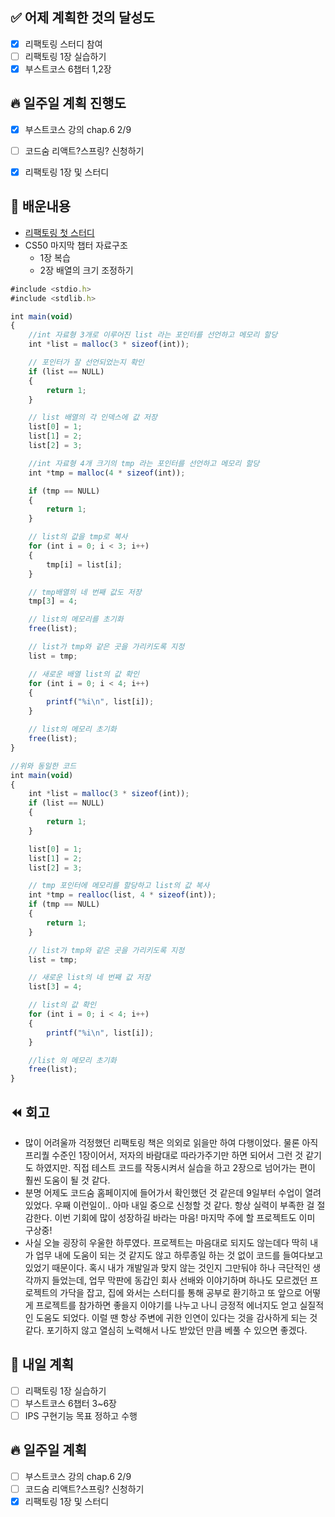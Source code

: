 ## ✅ 어제 계획한 것의 달성도
- [x] 리팩토링 스터디 참여
- [ ] 리팩토링 1장 실습하기
- [x] 부스트코스 6챕터 1,2장

## 🔥 일주일 계획 진행도
- [x] 부스트코스 강의 chap.6 2/9
- [ ] 코드숨 리액트?스프링? 신청하기
- [x] 리팩토링 1장 및 스터디


## 💬 배운내용
- [리팩토링 첫 스터디](https://github.com/leeokdk/BOOKMON_stomach/blob/main/it_refactoring/study_20211111.md)
- CS50 마지막 챕터 자료구조
    - 1장 복습
    - 2장 배열의 크기 조정하기
```javascript
#include <stdio.h>
#include <stdlib.h>

int main(void)
{
    //int 자료형 3개로 이루어진 list 라는 포인터를 선언하고 메모리 할당
    int *list = malloc(3 * sizeof(int));

    // 포인터가 잘 선언되었는지 확인
    if (list == NULL)
    {
        return 1;
    }

    // list 배열의 각 인덱스에 값 저장
    list[0] = 1;
    list[1] = 2;
    list[2] = 3;

    //int 자료형 4개 크기의 tmp 라는 포인터를 선언하고 메모리 할당
    int *tmp = malloc(4 * sizeof(int));

    if (tmp == NULL)
    {
        return 1;
    }

    // list의 값을 tmp로 복사
    for (int i = 0; i < 3; i++)
    {
        tmp[i] = list[i];
    }

    // tmp배열의 네 번째 값도 저장
    tmp[3] = 4;

    // list의 메모리를 초기화
    free(list);

    // list가 tmp와 같은 곳을 가리키도록 지정
    list = tmp;

    // 새로운 배열 list의 값 확인
    for (int i = 0; i < 4; i++)
    {
        printf("%i\n", list[i]);
    }

    // list의 메모리 초기화
    free(list);
}

//위와 동일한 코드
int main(void)
{
    int *list = malloc(3 * sizeof(int));
    if (list == NULL)
    {
        return 1;
    }

    list[0] = 1;
    list[1] = 2;
    list[2] = 3;

    // tmp 포인터에 메모리를 할당하고 list의 값 복사
    int *tmp = realloc(list, 4 * sizeof(int));
    if (tmp == NULL)
    {
        return 1;
    }

    // list가 tmp와 같은 곳을 가리키도록 지정
    list = tmp;

    // 새로운 list의 네 번째 값 저장
    list[3] = 4;

    // list의 값 확인
    for (int i = 0; i < 4; i++)
    {
        printf("%i\n", list[i]);
    }

    //list 의 메모리 초기화
    free(list);
}
```

## ⏪ 회고
- 많이 어려울까 걱정했던 리팩토링 책은 의외로 읽을만 하여 다행이었다. 물론 아직 프리퀄 수준인 1장이어서, 저자의 바람대로 따라가주기만 하면 되어서 그런 것 같기도 하였지만. 직접 테스트 코드를 작동시켜서 실습을 하고 2장으로 넘어가는 편이 훨씬 도움이 될 것 같다.
- 분명 어제도 코드숨 홈페이지에 들어가서 확인했던 것 같은데 9일부터 수업이 열려 있었다. 우째 이런일이.. 아마 내일 중으로 신청할 것 같다. 항상 실력이 부족한 걸 절감한다. 이번 기회에 많이 성장하길 바라는 마음! 마지막 주에 할 프로젝트도 이미 구상중!
- 사실 오늘 굉장히 우울한 하루였다. 프로젝트는 마음대로 되지도 않는데다 딱히 내가 업무 내에 도움이 되는 것 같지도 않고 하루종일 하는 것 없이 코드를 들여다보고 있었기 때문이다. 혹시 내가 개발일과 맞지 않는 것인지 그만둬야 하나 극단적인 생각까지 들었는데, 업무 막판에 동갑인 회사 선배와 이야기하며 하나도 모르겠던 프로젝트의 가닥을 잡고, 집에 와서는 스터디를 통해 공부로 환기하고 또 앞으로 어떻게 프로젝트를 참가하면 좋을지 이야기를 나누고 나니 긍정적 에너지도 얻고 실질적인 도움도 되었다. 이럴 땐 항상 주변에 귀한 인연이 있다는 것을 감사하게 되는 것 같다. 포기하지 않고 열심히 노력해서 나도 받았던 만큼 베풀 수 있으면 좋겠다. 


## 🔰 내일 계획
- [ ] 리팩토링 1장 실습하기
- [ ] 부스트코스 6챕터 3~6장
- [ ] IPS 구현기능 목표 정하고 수행

## 🔥 일주일 계획
- [ ] 부스트코스 강의 chap.6 2/9
- [ ] 코드숨 리액트?스프링? 신청하기
- [x] 리팩토링 1장 및 스터디
